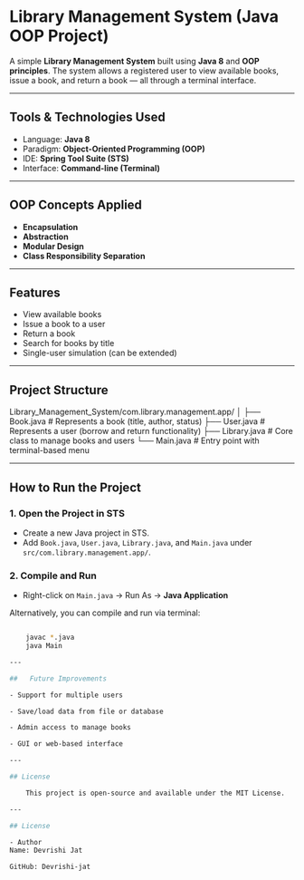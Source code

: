 # Library Management System (Java OOP Project)

A simple **Library Management System** built using **Java 8** and **OOP principles**. The system allows a registered user to view available books, issue a book, and return a book — all through a terminal interface.

---

##  Tools & Technologies Used

-  Language: **Java 8**
-  Paradigm: **Object-Oriented Programming (OOP)**
-  IDE: **Spring Tool Suite (STS)**
-  Interface: **Command-line (Terminal)**

---

##  OOP Concepts Applied

- **Encapsulation**
- **Abstraction**
- **Modular Design**
- **Class Responsibility Separation**

---

##  Features

-  View available books
-  Issue a book to a user
-  Return a book
-  Search for books by title
-  Single-user simulation (can be extended)

---

##  Project Structure

Library_Management_System/com.library.management.app/
│
├── Book.java # Represents a book (title, author, status)
├── User.java # Represents a user (borrow and return functionality)
├── Library.java # Core class to manage books and users
└── Main.java # Entry point with terminal-based menu


---

## How to Run the Project

### 1. Open the Project in STS
- Create a new Java project in STS.
- Add `Book.java`, `User.java`, `Library.java`, and `Main.java` under `src/com.library.management.app/`.

### 2. Compile and Run
- Right-click on `Main.java` → Run As → **Java Application**

Alternatively, you can compile and run via terminal:

```bash

    javac *.java
    java Main

---

##   Future Improvements

- Support for multiple users

- Save/load data from file or database

- Admin access to manage books

- GUI or web-based interface

---

## License

    This project is open-source and available under the MIT License.

---

## License

- Author
Name: Devrishi Jat

GitHub: Devrishi-jat